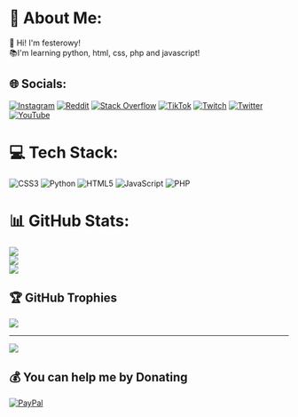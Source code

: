 # 💫 About Me:
👋 Hi! I'm festerowy!<br>📚I'm learning python, html, css, php and javascript!<br>


## 🌐 Socials:
[![Instagram](https://img.shields.io/badge/Instagram-%23E4405F.svg?logo=Instagram&logoColor=white)](https://instagram.com/festerowy_) [![Reddit](https://img.shields.io/badge/Reddit-%23FF4500.svg?logo=Reddit&logoColor=white)](https://reddit.com/user/Festerowy) [![Stack Overflow](https://img.shields.io/badge/-Stackoverflow-FE7A16?logo=stack-overflow&logoColor=white)](https://stackoverflow.com/users/22484140) [![TikTok](https://img.shields.io/badge/TikTok-%23000000.svg?logo=TikTok&logoColor=white)](https://tiktok.com/@festerowy) [![Twitch](https://img.shields.io/badge/Twitch-%239146FF.svg?logo=Twitch&logoColor=white)](https://twitch.tv/festerowy_) [![Twitter](https://img.shields.io/badge/Twitter-%231DA1F2.svg?logo=Twitter&logoColor=white)](https://twitter.com/festerowy) [![YouTube](https://img.shields.io/badge/YouTube-%23FF0000.svg?logo=YouTube&logoColor=white)](https://youtube.com/@UCQVO-1sMA83Gc6ZRzlQWZBg) 

# 💻 Tech Stack:
![CSS3](https://img.shields.io/badge/css3-%231572B6.svg?style=for-the-badge&logo=css3&logoColor=white) ![Python](https://img.shields.io/badge/python-3670A0?style=for-the-badge&logo=python&logoColor=ffdd54) ![HTML5](https://img.shields.io/badge/html5-%23E34F26.svg?style=for-the-badge&logo=html5&logoColor=white) ![JavaScript](https://img.shields.io/badge/javascript-%23323330.svg?style=for-the-badge&logo=javascript&logoColor=%23F7DF1E) ![PHP](https://img.shields.io/badge/php-%23777BB4.svg?style=for-the-badge&logo=php&logoColor=white)
# 📊 GitHub Stats:
![](https://github-readme-stats.vercel.app/api?username=Festerowy&theme=dark&hide_border=false&include_all_commits=true&count_private=false)<br/>
![](https://github-readme-streak-stats.herokuapp.com/?user=Festerowy&theme=dark&hide_border=false)<br/>
![](https://github-readme-stats.vercel.app/api/top-langs/?username=Festerowy&theme=dark&hide_border=false&include_all_commits=true&count_private=false&layout=compact)

## 🏆 GitHub Trophies
![](https://github-profile-trophy.vercel.app/?username=Festerowy&theme=radical&no-frame=false&no-bg=false&margin-w=4)

---
[![](https://visitcount.itsvg.in/api?id=Festerowy&icon=0&color=0)](https://visitcount.itsvg.in)

  ## 💰 You can help me by Donating
  [![PayPal](https://img.shields.io/badge/PayPal-00457C?style=for-the-badge&logo=paypal&logoColor=white)](https://paypal.me/paypal.me/xfester) 

  
<!-- Proudly created with GPRM ( https://gprm.itsvg.in ) -->
